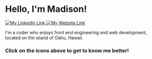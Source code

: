 # Hello, I'm Madison!

<a href="https://www.linkedin.com/in/madison-eckstrom/">
  <img 
    src="https://github.com/maddieeckstrom/maddieeckstrom/assets/140349140/26f9e855-b248-4aaf-adfe-d0770df598fa"
    alt="My LinkedIn Link"
  ></img>
</a>
<a href="https://madisoneckstromportfolio.netlify.app/">
  <img 
    src="https://github.com/maddieeckstrom/maddieeckstrom/assets/140349140/126f176a-dce0-4eda-8162-5fd77c91ca03" 
    alt="My Website Link"
  ></img>
</a>

I'm a coder who enjoys front end engineering and web development, located on the island of Oahu, Hawaii.
### Click on the icons above to get to know me better!

<!--

- 🔭 I’m currently working on ...
- 🌱 I’m currently learning ...
- 👯 I’m looking to collaborate on ...
- 🤔 I’m looking for help with ...
- 💬 Ask me about ...
- 📫 How to reach me: ...
- 😄 Pronouns: ...
- ⚡ Fun fact: ...
-->

